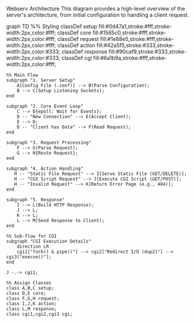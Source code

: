 Webserv Architecture
This diagram provides a high-level overview of the server's architecture, from initial configuration to handling a client request.

graph TD
    %% Styling
    classDef setup fill:#0d47a1,stroke:#fff,stroke-width:2px,color:#fff;
    classDef core fill:#1565c0,stroke:#fff,stroke-width:2px,color:#fff;
    classDef request fill:#1e88e5,stroke:#fff,stroke-width:2px,color:#fff;
    classDef action fill:#42a5f5,stroke:#333,stroke-width:2px,color:#333;
    classDef response fill:#90caf9,stroke:#333,stroke-width:2px,color:#333;
    classDef cgi fill:#6a1b9a,stroke:#fff,stroke-width:2px,color:#fff;

    %% Main Flow
    subgraph "1. Server Setup"
        A[Config File (.conf)] --> B(Parse Configuration);
        B --> C(Setup Listening Sockets);
    end

    subgraph "2. Core Event Loop"
        C --> D{epoll: Wait for Events};
        D -- "New Connection" --> E(Accept Client);
        E --> D;
        D -- "Client has Data" --> F(Read Request);
    end

    subgraph "3. Request Processing"
        F --> G(Parse Request);
        G --> H{Route Request};
    end

    subgraph "4. Action Handling"
       H -- "Static File Request" --> I[Serve Static File (GET/DELETE)];
       H -- "CGI Script Request" --> J[Execute CGI Script (GET/POST)];
       H -- "Invalid Request" --> K[Return Error Page (e.g., 404)];
    end

    subgraph "5. Response"
        I --> L(Build HTTP Response);
        J --> L;
        K --> L;
        L --> M(Send Response to Client);
    end

    %% Sub-flow for CGI
    subgraph "CGI Execution Details"
        direction LR
        cgi1["fork() & pipe()"] --> cgi2["Redirect I/O (dup2)"] --> cgi3["execve()"];
    end

    J -.-> cgi1;

    %% Assign Classes
    class A,B,C setup;
    class D,E core;
    class F,G,H request;
    class I,J,K action;
    class L,M response;
    class cgi1,cgi2,cgi3 cgi;




